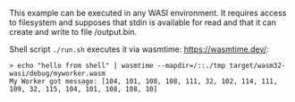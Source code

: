 This example can be executed in any WASI environment. It requires access to filesystem and supposes that stdin is available for read and that it can create and write to file /output.bin.

Shell script `./run.sh` executes it via wasmtime: https://wasmtime.dev/:

```shell
> echo "hello from shell" | wasmtime --mapdir=/::./tmp target/wasm32-wasi/debug/myworker.wasm
My Worker got message: [104, 101, 108, 108, 111, 32, 102, 114, 111, 109, 32, 115, 104, 101, 108, 108, 10]
```